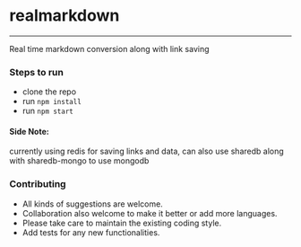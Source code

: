# realmarkdown


----------


Real time markdown conversion along with link saving

### Steps to run
 - clone the repo
 - run `npm install`
 - run `npm start`

#### Side Note:
currently using redis for saving links and data, can also use sharedb along with sharedb-mongo to use mongodb

### Contributing
* All kinds of suggestions are welcome.
* Collaboration also welcome to make it better or add more languages.
* Please take care to maintain the existing coding style.
* Add tests for any new functionalities.